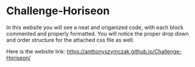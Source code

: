 # Challenge-Horiseon

In this website you will see a neat and origanized code, with each block commented and properly formatted.
You will notice the proper drop down and order structure for the attached css file as well.

Here is the website link: https://anthonyszymczak.github.io/Challenge-Horiseon/

